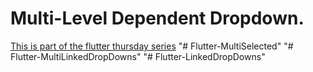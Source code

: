 # Multi-Level Dependent Dropdown.


  [This is part of the flutter thursday series](https://medium.com/@afegbua/flutter-thursday-series-9564d04e63a7)
"# Flutter-MultiSelected" 
"# Flutter-MultiLinkedDropDowns" 
"# Flutter-LinkedDropDowns" 
